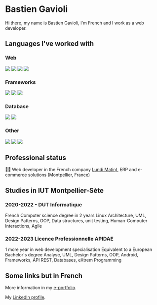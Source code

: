 # Bastien Gavioli

Hi there, my name is Bastien Gavioli, I'm French and I work as a web developer.

## Languages I've worked with

### Web

![](https://img.shields.io/badge/HTML5-informationals?style=flat&logo=html5&color=E34F26&logoColor=fff)
![](https://img.shields.io/badge/CSS3-informationals?style=flat&logo=css3&color=1572B6&logoColor=fff)
![](https://img.shields.io/badge/JavaScript-informationals?style=flat&logo=javascript&color=C7B61A&logoColor=fff)
![](https://img.shields.io/badge/PHP-informationals?style=flat&logo=php&color=777BB4&logoColor=fff)

### Frameworks

![](https://img.shields.io/badge/Symfony-informationals?style=flat&logo=symfony&color=777BB4&logoColor=fff)
![](https://img.shields.io/badge/NodeJS-informationals?style=flat&logo=nodedotjs&color=393&logoColor=fff)
![](https://img.shields.io/badge/Vue3-informationals?style=flat&logo=vuedotjs&color=4fc08d&logoColor=fff)

### Database

![](https://img.shields.io/badge/Oracle_DBMS-informationals?style=flat&logo=oracle&color=F80000)
![](https://img.shields.io/badge/PHPMyAdmin-informationals?style=flat&logo=phpmyadmin&color=6C78AF&logoColor=FFF)

### Other

![](https://img.shields.io/badge/Java-informationals?style=flat&logo=Java&color=F80000&logoColor=fff)
![](https://img.shields.io/badge/%20-informationals?style=flat&logo=c&color=9DADBF&logoColor=fff)
![](https://img.shields.io/badge/Python-informationals?style=flat&logo=python&color=007396&logoColor=fff)

## Professional status
👨‍💻 Web developer in the French company [Lundi Matin)](https://www.lundimatin.fr/), ERP and e-commerce solutions (Montpellier, France)

## Studies in IUT Montpellier-Sète

### 2020-2022 - DUT Informatique
French Computer science degree in 2 years
Linux Architecture, UML, Design Patterns, OOP, Data structures, unit testing, Human-Computer Interactions, Agile

### 2022-2023 Licence Professionnelle APIDAE
1 more year in web development specialisation
Equivalent to a European Bachelor's degree
Analyse, UML, Design Patterns, OOP, Android, Frameworks, API REST, Databases, eXtrem Programming



## Some links but in French
More information in my [e-portfolio](https://bastiengavioli.github.io/ePortfolio/).

My [LinkedIn profile](https://www.linkedin.com/in/bastien-gavioli/).

<!---
BastienGavioli/BastienGavioli is a ✨ special ✨ repository because its `README.md` (this file) appears on your GitHub profile.
You can click the Preview link to take a look at your changes.
--->
